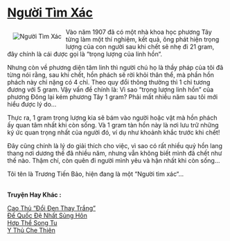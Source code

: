 <a href="https://utruyen.com/nguoi-tim-xac/16889/" title="Người Tìm Xác"><h1>Người Tìm Xác</h1></a><div style="display:table"><img align="right" style="float: left; padding: 10px;" src="https://utruyen.com/images/story/200x260/nguoi-tim-xac-1572710292.jpg" alt="Người Tìm Xác">Vào năm 1907 đã có một nhà khoa học phương Tây từng làm một thí nghiệm, kết quả, ông phát hiện trọng lượng của con người sau khi chết sẽ nhẹ đi 21 gram, đây chính là cái được gọi là “trọng lượng của linh hồn“.<p></p>Nhưng còn về phương diện tâm linh thì người chú họ là thầy pháp của tôi đã từng nói rằng, sau khi chết, hồn phách sẽ rời khỏi thân thể, mà phần hồn phách này chỉ nặng có 4 chỉ. Theo quy đổi thông thường thì 1 chỉ tương đương với 5 gram. Vậy vấn đề chính là: Vì sao “trọng lượng linh hồn” của phương Đông lại kém phương Tây 1 gram? Phải mất nhiều năm sau tôi mới hiểu được lý do…<p></p>Thực ra, 1 gram trọng lượng kia sẽ bám vào người hoặc vật mà hồn phách ấy quan tâm nhất khi còn sống. Và 1 gram tàn hồn này là nơi lưu trữ những ký ức quan trọng nhất của người đó, ví dụ như khoảnh khắc trước khi chết!<p></p>Đây cũng chính là lý do giải thích cho việc, vì sao có rất nhiều quỷ hồn lang thang nơi dương thế đã nhiều năm, nhưng vẫn không biết mình đã chết như thế nào. Thậm chí, còn quên đi người mình yêu và hận nhất khi còn sống…<p></p>Tôi tên là Trương Tiến Bảo, hiện đang là một “Người tìm xác“...</div><p><br><b>Truyện Hay Khác :</b></p><a href="https://utruyen.com/cao-thu-doi-den-thay-trang/10010/" alt="Cao Thủ “Đổi Đen Thay Trắng”">Cao Thủ “Đổi Đen Thay Trắng”</a><br/><a href="https://truyenngontinhay.wordpress.com/2019/10/03/de-quoc-de-nhat-sung-hon/" alt="Đế Quốc Đệ Nhất Sủng Hôn">Đế Quốc Đệ Nhất Sủng Hôn</a><br/><a href="https://github.com/quanluxury/truyenhot/tree/master/truyenhay/7246/" alt="Hơp Thể Song Tu">Hơp Thể Song Tu</a><br/><a href="https://github.com/quanluxury/truyenhot/tree/master/truyenhay/1628/" alt="Y Thủ Che Thiên">Y Thủ Che Thiên</a><br/>